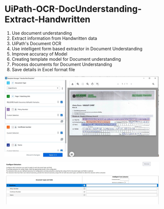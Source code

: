 # UiPath-OCR-DocUnderstanding-Extract-Handwritten

1. Use document understanding
2. Extract information from Handwritten data
3. UiPath's Document OCR
4. Use intelligent form based extractor in Document Understanding
5. Improve accuracy of Model
6. Creating template model for Document understanding
7. Process documents for Document Understanding
8. Save details in Excel format file

![alt text](https://github.com/bacdillon/UiPath-OCR-DocUnderstanding-Extract-Handwritten/blob/main/01.JPG)

![alt text](https://github.com/bacdillon/UiPath-OCR-DocUnderstanding-Extract-Handwritten/blob/main/02.JPG)
